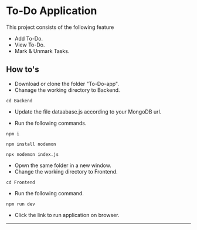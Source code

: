 # To-Do Application

This project consists of the following feature

- Add To-Do.
- View To-Do.
- Mark & Unmark Tasks.

## How to's

- Download or clone the folder "To-Do-app".
- Chanage the working directory to Backend.

```
cd Backend
```

- Update the file dataabase.js according to your MongoDB url.

- Run the following commands.

```
npm i
```

```
npm install nodemon
```

```
npx nodemon index.js
```

- Opwn the same folder in a new window.
- Change the working directory to Frontend.

```
cd Frontend
```

- Run the following command.

```
npm run dev
```

- Click the link to run application on browser.
---
